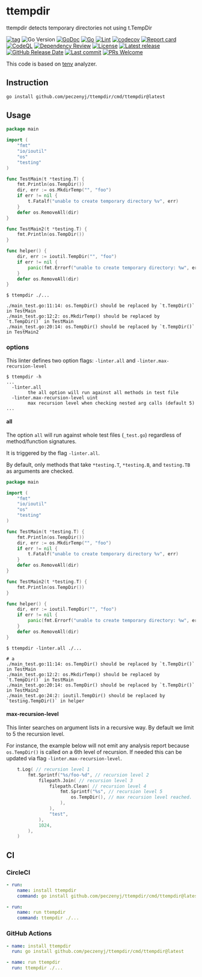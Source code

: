 # ttempdir

ttempdir detects temporary directories not using t.TempDir

[![tag](https://img.shields.io/github/tag/peczenyj/ttempdir.svg)](https://github.com/peczenyj/ttempdir/releases)
![Go Version](https://img.shields.io/badge/Go-%3E%3D%201.21-%23007d9c)
[![GoDoc](https://pkg.go.dev/badge/github.com/peczenyj/ttempdir)](http://pkg.go.dev/github.com/peczenyj/ttempdir)
[![Go](https://github.com/peczenyj/ttempdir/actions/workflows/go.yml/badge.svg)](https://github.com/peczenyj/ttempdir/actions/workflows/go.yml)
[![Lint](https://github.com/peczenyj/ttempdir/actions/workflows/lint.yml/badge.svg)](https://github.com/peczenyj/ttempdir/actions/workflows/lint.yml)
[![codecov](https://codecov.io/gh/peczenyj/ttempdir/graph/badge.svg?token=9y6f3vGgpr)](https://codecov.io/gh/peczenyj/ttempdir)
[![Report card](https://goreportcard.com/badge/github.com/peczenyj/ttempdir)](https://goreportcard.com/report/github.com/peczenyj/ttempdir)
[![CodeQL](https://github.com/peczenyj/ttempdir/actions/workflows/github-code-scanning/codeql/badge.svg)](https://github.com/peczenyj/ttempdir/actions/workflows/github-code-scanning/codeql)
[![Dependency Review](https://github.com/peczenyj/ttempdir/actions/workflows/dependency-review.yml/badge.svg)](https://github.com/peczenyj/ttempdir/actions/workflows/dependency-review.yml)
[![License](https://img.shields.io/github/license/peczenyj/ttempdir)](./LICENSE)
[![Latest release](https://img.shields.io/github/release/peczenyj/ttempdir.svg)](https://github.com/peczenyj/ttempdir/releases/latest)
[![GitHub Release Date](https://img.shields.io/github/release-date/peczenyj/ttempdir.svg)](https://github.com/peczenyj/ttempdir/releases/latest)
[![Last commit](https://img.shields.io/github/last-commit/peczenyj/ttempdir.svg)](https://github.com/peczenyj/ttempdir/commit/HEAD)
[![PRs Welcome](https://img.shields.io/badge/PRs-welcome-brightgreen.svg)](https://github.com/peczenyj/ttempdir/blob/main/CONTRIBUTING.md#pull-request-process)

This code is based on [tenv](https://github.com/sivchari/tenv) analyzer.

## Instruction

```sh
go install github.com/peczenyj/ttempdir/cmd/ttempdir@latest
```

## Usage

```go
package main

import (
    "fmt"
    "io/ioutil"
    "os"
    "testing"
)

func TestMain(t *testing.T) {
    fmt.Println(os.TempDir())
    dir, err := os.MkdirTemp("", "foo")
    if err != nil {
        t.Fatalf("unable to create temporary directory %v", err)
    }
    defer os.RemoveAll(dir)
}

func TestMain2(t *testing.T) {
    fmt.Println(os.TempDir())
}

func helper() {
    dir, err := ioutil.TempDir("", "foo")
    if err != nil {
        panic(fmt.Errorf("unable to create temporary directory: %w", err))
    }
    defer os.RemoveAll(dir)
}
```

```console
$ ttempdir ./...

./main_test.go:11:14: os.TempDir() should be replaced by `t.TempDir()` in TestMain
./main_test.go:12:2: os.MkdirTemp() should be replaced by `t.TempDir()` in TestMain
./main_test.go:20:14: os.TempDir() should be replaced by `t.TempDir()` in TestMain2
```

### options

This linter defines two option flags: `-linter.all` and `-linter.max-recursion-level`

```console
$ ttempdir -h
...
  -linter.all
        the all option will run against all methods in test file
  -linter.max-recursion-level uint
        max recursion level when checking nested arg calls (default 5)
...
```

#### all

The option `all` will run against whole test files (`_test.go`) regardless of method/function signatures.  

It is triggered by the flag `-linter.all`.

By default, only methods that take `*testing.T`, `*testing.B`, and `testing.TB` as arguments are checked.

```go
package main

import (
    "fmt"
    "io/ioutil"
    "os"
    "testing"
)

func TestMain(t *testing.T) {
    fmt.Println(os.TempDir())
    dir, err := os.MkdirTemp("", "foo")
    if err != nil {
        t.Fatalf("unable to create temporary directory %v", err)
    }
    defer os.RemoveAll(dir)
}

func TestMain2(t *testing.T) {
    fmt.Println(os.TempDir())
}

func helper() {
    dir, err := ioutil.TempDir("", "foo")
    if err != nil {
        panic(fmt.Errorf("unable to create temporary directory: %w", err))
    }
    defer os.RemoveAll(dir)
}
```

```console
$ ttempdir -linter.all ./...

# a
./main_test.go:11:14: os.TempDir() should be replaced by `t.TempDir()` in TestMain
./main_test.go:12:2: os.MkdirTemp() should be replaced by `t.TempDir()` in TestMain
./main_test.go:20:14: os.TempDir() should be replaced by `t.TempDir()` in TestMain2
./main_test.go:24:2: ioutil.TempDir() should be replaced by `testing.TempDir()` in helper
```

#### max-recursion-level

This linter searches on argument lists in a recursive way. By default we limit to 5 the recursion level.

For instance, the example below will not emit any analysis report because `os.TempDir()` is called on a 6th level of recursion. If needed this can be updated via flag `-linter.max-recursion-level`.

```go
    t.Log( // recursion level 1
        fmt.Sprintf("%s/foo-%d", // recursion level 2
            filepath.Join( // recursion level 3
                filepath.Clean( // recursion level 4
                    fmt.Sprintf("%s", // recursion level 5
                        os.TempDir(), // max recursion level reached.
                    ),
                ),
                "test",
            ),
            1024,
        ),
    )
```

## CI

### CircleCI

```yaml
- run:
    name: install ttempdir
    command: go install github.com/peczenyj/ttempdir/cmd/ttempdir@latest

- run:
    name: run ttempdir
    command: ttempdir ./...
```

### GitHub Actions

```yaml
- name: install ttempdir
  run: go install github.com/peczenyj/ttempdir/cmd/ttempdir@latest

- name: run ttempdir
  run: ttempdir ./...
```
